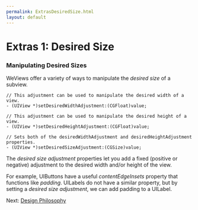 ```yaml
---
permalink: ExtrasDesiredSize.html
layout: default
---
```


Extras 1: Desired Size
==

<!-- TEMPLATE START -->


### Manipulating Desired Sizes

WeViews offer a variety of ways to manipulate the _desired size_ of a subview.

	// This adjustment can be used to manipulate the desired width of a view.
	- (UIView *)setDesiredWidthAdjustment:(CGFloat)value;
	
	// This adjustment can be used to manipulate the desired height of a view.
	- (UIView *)setDesiredHeightAdjustment:(CGFloat)value;
	
	// Sets both of the desiredWidthAdjustment and desiredHeightAdjustment properties.
	- (UIView *)setDesiredSizeAdjustment:(CGSize)value;

The _desired size adjustment_ properties let you add a fixed (positive or negative) adjustment to the desired width and/or height of the view.

For example, UIButtons have a useful _contentEdgeInsets_ property that functions like _padding_.  UILabels do not have a similar property, but by setting a _desired size adjustment_, we can add padding to a UILabel.



<!-- TEMPLATE END -->

Next\: [Design Philosophy](designPhilosophy.html)